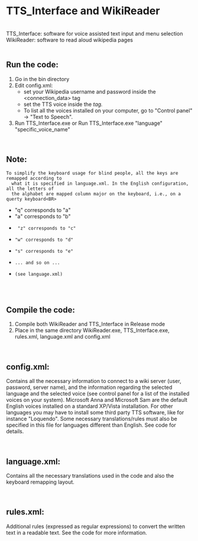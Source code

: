 
# TTS_Interface and WikiReader
<BR>
TTS_Interface:  software for voice assisted text input and menu selection <BR>
WikiReader:  software to read aloud wikipedia pages<BR>
<BR>


Run the code:
------

1) Go in the bin directory
2) Edit config.xml:
    - set your Wikipedia username and password inside the <connection_data> tag
    - set the TTS voice inside the <var id="voice"> tag. 
    - To list all the voices installed on your computer, go to "Control panel" -> "Text to Speech".
3) Run TTS_Interface.exe 
   or 
   Run TTS_Interface.exe "language" "specific_voice_name"
   

<BR>
    
Note:
------
    To simplify the keyboard usage for blind people, all the keys are remapped according to 
      what it is specified in language.xml. In the English configuration, all the letters of 
      the alphabet are mapped column major on the keyboard, i.e., on a querty keyboard<BR>
 - "q" corresponds to "a"
 -  "a" corresponds to "b"
 -      "z" corresponds to "c"
 -     "w" corresponds to "d"
 -     "s" corresponds to "e"
 -     ... and so on ...
 -     (see language.xml)
<BR>


<br>

Compile the code:
------

1) Compile both WikiReader and TTS_Interface in Release mode
2) Place in the same directory WikiReader.exe, TTS_Interface.exe, rules.xml, language.xml 
   and config.xml

<br>

config.xml:
------

Contains all the necessary information to connect to a wiki server (user, password, server name), and
the information regarding the selected language and the selected voice (see control panel for a list 
of the installed voices on your system). Microsoft Anna and Microsoft Sam are the default English voices 
installed on a standard XP/Vista installation. For other languages you may have to install some third party 
TTS software, like for instance "Loquendo". Some necessary translations/rules must also be specified in this 
file for languages different than English. See code for details.


<br>

language.xml:
------

Contains all the necessary translations used in the code and also the keyboard remapping layout.



<br>

rules.xml:
------

Additional rules (expressed as regular expressions) to convert the written text in a readable text. See
the code for more information.


